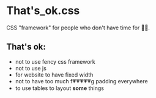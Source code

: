 # That's_ok.css
CSS "framework" for people who don't have time for 🐃💩.

## That's ok:

- not to use fency css framework
- not to use js
- for website to have fixed width
- not to have too much  f💗💗💗💗💗g padding everywhere
- to use tables to layout **some** things